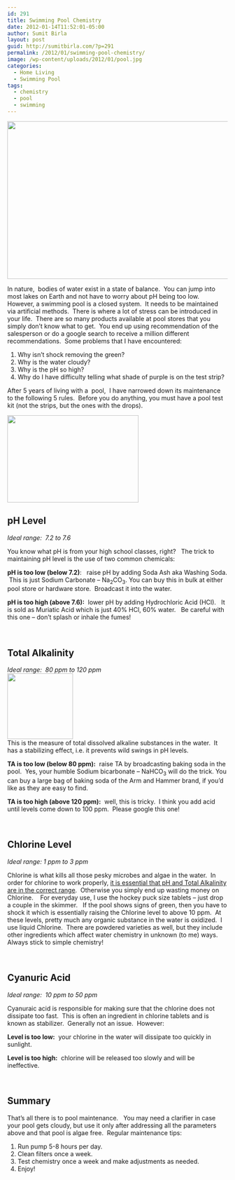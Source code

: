```yaml
---
id: 291
title: Swimming Pool Chemistry
date: 2012-01-14T11:52:01-05:00
author: Sumit Birla
layout: post
guid: http://sumitbirla.com/?p=291
permalink: /2012/01/swimming-pool-chemistry/
image: /wp-content/uploads/2012/01/pool.jpg
categories:
  - Home Living
  - Swimming Pool
tags:
  - chemistry
  - pool
  - swimming
---
```

<a href="http://sumit.tampahost.net/2012/01/swimming-pool-chemistry/pool/" rel="attachment wp-att-293"><img class="alignleft size-full wp-image-293" title="Swimming Pool" src="http://sumit.tampahost.net/wp-content/uploads/2012/01/pool.jpg" alt="" width="696" height="360" srcset="https://sumitbirla.me/wp-content/uploads/2012/01/pool.jpg 696w, https://sumitbirla.me/wp-content/uploads/2012/01/pool-300x155.jpg 300w" sizes="(max-width: 696px) 100vw, 696px" /></a>

In nature, &nbsp;bodies of water exist in a state of balance. &nbsp;You can jump into most lakes on Earth and not have to worry about pH being too low. &nbsp; However, a swimming pool is a closed system. &nbsp;It needs to be maintained via artificial methods. &nbsp;There is where a lot of stress can be introduced in your life. &nbsp;There are so many products available at pool stores that you simply don&#8217;t know what to get. &nbsp;You end up using recommendation of the salesperson or do a google search to receive a million different recommendations. &nbsp;Some problems that I have encountered:

<!--more-->

  1. Why isn&#8217;t shock removing the green?
  2. Why is the water cloudy?
  3. Why is the pH so high?
  4. Why do I have difficulty telling what shade of purple is on the test strip?

After 5 years of living with a &nbsp;pool, &nbsp;I have narrowed down its maintenance to the following 5 rules. &nbsp;Before you do anything, you must have a pool test kit (not the strips, but the ones with the drops).

<img class="size-medium wp-image-301 aligncenter" title="Swimming Pool Test Kit" src="http://sumit.tampahost.net/wp-content/uploads/2012/01/swimming-pool-test-kit-300x199.jpg" alt="" width="300" height="199" srcset="https://sumitbirla.me/wp-content/uploads/2012/01/swimming-pool-test-kit-300x199.jpg 300w, https://sumitbirla.me/wp-content/uploads/2012/01/swimming-pool-test-kit.jpg 450w" sizes="(max-width: 300px) 100vw, 300px" /> 

## pH Level

_Ideal range: &nbsp;7.2 to 7.6_

You know what pH is from your high school classes, right? &nbsp; The trick to maintaining pH level is the use of two common chemicals:

**pH is too low (below 7.2)**: &nbsp; raise pH by adding Soda Ash aka Washing Soda. &nbsp;This is just Sodium Carbonate &#8211;&nbsp;Na<sub>2</sub>CO<sub>3</sub>. You can buy this in bulk at either pool store or hardware store. &nbsp;Broadcast it into the water.

**pH is too high (above 7.6):** &nbsp;lower pH by adding Hydrochloric Acid (HCl). &nbsp; It is sold as Muriatic Acid which is just 40% HCl, 60% water. &nbsp; Be careful with this one &#8211; don&#8217;t splash or inhale the fumes!

&nbsp;

## Total Alkalinity

_Ideal range: &nbsp;80 ppm to 120 ppm_  
[<img class="alignright size-thumbnail wp-image-300" title="Arm and Hammer - Baking Soda" src="http://sumit.tampahost.net/wp-content/uploads/2012/01/Arm-and-Hammer-Bakign-Soda-150x150.jpg" alt="" width="150" height="150" srcset="https://sumitbirla.me/wp-content/uploads/2012/01/Arm-and-Hammer-Bakign-Soda-150x150.jpg 150w, https://sumitbirla.me/wp-content/uploads/2012/01/Arm-and-Hammer-Bakign-Soda.jpg 300w" sizes="(max-width: 150px) 100vw, 150px" />](http://sumit.tampahost.net/?attachment_id=300)  
This is the measure of total dissolved alkaline substances in the water. &nbsp;It has a stabilizing effect, i.e. it prevents wild swings in pH levels.

**TA is too low (below 80 ppm):** &nbsp;raise TA by broadcasting baking soda in the pool. &nbsp;Yes, your humble Sodium bicarbonate &#8211;&nbsp;NaHCO<sub>3</sub> will do the trick. You can buy a large bag of baking soda of the Arm and Hammer brand, if you&#8217;d like as they are easy to find.

**TA is too high (above 120 ppm):** &nbsp;well, this is tricky. &nbsp;I think you add acid until levels come down to 100 ppm. &nbsp;Please google this one!

&nbsp;

## Chlorine Level

_Ideal range: 1 ppm to 3 ppm_

Chlorine is what kills all those pesky microbes and algae in the water. &nbsp;In order for chlorine to work properly, <span style="text-decoration: underline;">it is essential that pH and Total Alkalinity are in the correct range</span>. &nbsp;Otherwise you simply end up wasting money on Chlorine. &nbsp; &nbsp;For everyday use, I use the hockey puck size tablets &#8211; just drop a couple in the skimmer. &nbsp; If the pool shows signs of green, then you have to shock it which is essentially raising the Chlorine level to above 10 ppm. &nbsp;At these levels, pretty much any organic substance in the water is oxidized. &nbsp;I use liquid Chlorine. &nbsp;There are powdered varieties as well, but they include other ingredients which affect water chemistry in unknown (to me) ways. &nbsp; Always stick to simple chemistry!

&nbsp;

## Cyanuric Acid

_Ideal range: &nbsp;10 ppm to 50 ppm_

Cyanuraic acid is responsible for making sure that the chlorine does not dissipate too fast. &nbsp;This is often an ingredient in chlorine tablets and is known as stabilizer. &nbsp;Generally not an issue. &nbsp;However:

**Level is too low:** &nbsp;your chlorine in the water will dissipate too quickly in sunlight.

**Level is too high:** &nbsp;chlorine will be released too slowly and will be ineffective.

&nbsp;

## Summary

That&#8217;s all there is to pool maintenance. &nbsp; You may need a clarifier in case your pool gets cloudy, but use it only after addressing all the parameters above and that pool is algae free. &nbsp;Regular maintenance tips:

  1. Run pump 5-8 hours per day.
  2. Clean filters once a week.
  3. Test chemistry once a week and make adjustments as needed.
  4. Enjoy!